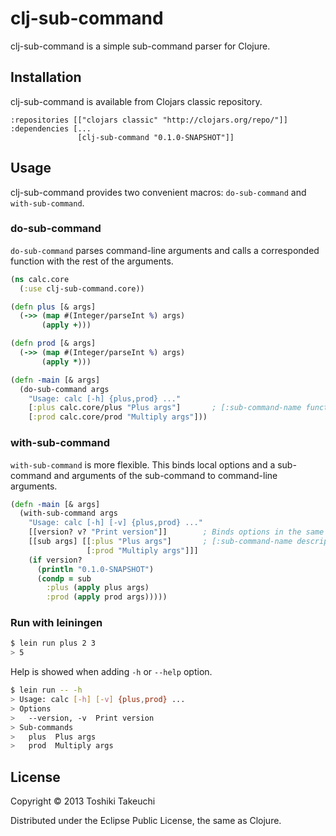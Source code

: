 # clj-sub-command

clj-sub-command is a simple sub-command parser for Clojure.

## Installation

clj-sub-command is available from Clojars classic repository.

    :repositories [["clojars classic" "http://clojars.org/repo/"]]
    :dependencies [...
                   [clj-sub-command "0.1.0-SNAPSHOT"]]

## Usage

clj-sub-command provides two convenient macros: `do-sub-command` and `with-sub-command`.

### do-sub-command

`do-sub-command` parses command-line arguments and calls a corresponded function with the rest of the arguments.

```clojure
(ns calc.core
  (:use clj-sub-command.core))

(defn plus [& args]
  (->> (map #(Integer/parseInt %) args)
       (apply +)))

(defn prod [& args]
  (->> (map #(Integer/parseInt %) args)
       (apply *)))

(defn -main [& args]
  (do-sub-command args
    "Usage: calc [-h] {plus,prod} ..."
    [:plus calc.core/plus "Plus args"]       ; [:sub-command-name function description]
    [:prod calc.core/prod "Multiply args"]))
```

### with-sub-command

`with-sub-command` is more flexible.
This binds local options and a sub-command and arguments of the sub-command to command-line arguments.

```clojure
(defn -main [& args]
  (with-sub-command args
    "Usage: calc [-h] [-v] {plus,prod} ..."
    [[version? v? "Print version"]]        ; Binds options in the same way as with-command-line
    [[sub args] [[:plus "Plus args"]       ; [:sub-command-name description]
                 [:prod "Multiply args"]]]
    (if version?
      (println "0.1.0-SNAPSHOT")
      (condp = sub
        :plus (apply plus args)
        :prod (apply prod args)))))
```

### Run with leiningen

```bash
$ lein run plus 2 3
> 5
```

Help is showed when adding `-h` or `--help` option.

```bash
$ lein run -- -h
> Usage: calc [-h] [-v] {plus,prod} ...
> Options
>   --version, -v  Print version
> Sub-commands
>   plus  Plus args
>   prod  Multiply args
```

## License

Copyright © 2013 Toshiki Takeuchi

Distributed under the Eclipse Public License, the same as Clojure.
